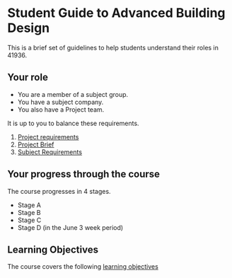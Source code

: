 # Student Guide to Advanced Building Design

This is a brief set of guidelines to help students understand their roles in 41936.

## Your role

* You are a member of a subject group.
* You have a subject company.
* You also have a Project team.

It is up to you to balance these requirements.

1. [Project requirements](/41936/Project/Reqs)
2. [Project Brief](41936/Project/Breif)
3. [Subject Requirements](/41936/Roles)

## Your progress through the course
The course progresses in 4 stages.
* Stage A
* Stage B
* Stage C
* Stage D (in the June 3 week period)

## Learning Objectives
The course covers the following [learning objectives](/41936/LearningObjectives)
